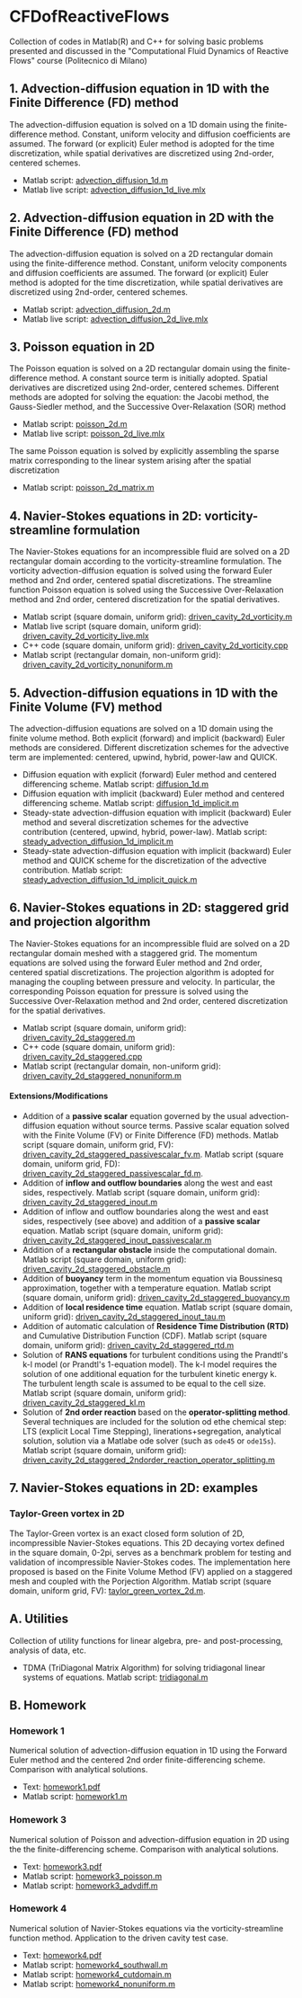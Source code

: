 # CFDofReactiveFlows
Collection of codes in Matlab(R) and C++ for solving basic problems presented and discussed in the "Computational Fluid Dynamics of Reactive Flows" course (Politecnico di Milano)

## 1. Advection-diffusion equation in 1D with the Finite Difference (FD) method
The advection-diffusion equation is solved on a 1D domain using the finite-difference method. Constant, uniform velocity and diffusion coefficients are assumed. The forward (or explicit) Euler method is adopted for the time discretization, while spatial derivatives are discretized using 2nd-order, centered schemes.
* Matlab script: [advection_diffusion_1d.m](codes/finite_difference/advection_diffusion_1d.m)
* Matlab live script: [advection_diffusion_1d_live.mlx](codes/finite_difference/advection_diffusion_1d_live.mlx)

## 2. Advection-diffusion equation in 2D with the Finite Difference (FD) method
The advection-diffusion equation is solved on a 2D rectangular domain using the finite-difference method. Constant, uniform velocity components and diffusion coefficients are assumed. The forward (or explicit) Euler method is adopted for the time discretization, while spatial derivatives are discretized using 2nd-order, centered schemes.
* Matlab script: [advection_diffusion_2d.m](codes/finite_difference/advection_diffusion_2d.m)
* Matlab live script: [advection_diffusion_2d_live.mlx](codes/finite_difference/advection_diffusion_2d_live.mlx)

## 3. Poisson equation in 2D
The Poisson equation is solved on a 2D rectangular domain using the finite-difference method. A constant source term is initially adopted. Spatial derivatives are discretized using 2nd-order, centered schemes. Different methods are adopted for solving the equation: the Jacobi method, the Gauss-Siedler method, and the Successive Over-Relaxation (SOR) method
* Matlab script: [poisson_2d.m](codes/finite_difference/poisson_2d.m)
* Matlab live script: [poisson_2d_live.mlx](codes/finite_difference/poisson_2d_live.mlx)

The same Poisson equation is solved by explicitly assembling the sparse matrix corresponding to the linear system arising after the spatial discretization
* Matlab script: [poisson_2d_matrix.m](codes/finite_difference/poisson_2d_matrix.m)

## 4. Navier-Stokes equations in 2D: vorticity-streamline formulation
The Navier-Stokes equations for an incompressible fluid are solved on a 2D rectangular domain according to the vorticity-streamline formulation. The vorticity advection-diffusion equation is solved using the forward Euler method and 2nd order, centered spatial discretizations. The streamline function Poisson equation is solved using the Successive Over-Relaxation method and 2nd order, centered discretization for the spatial derivatives. 
* Matlab script (square domain, uniform grid): [driven_cavity_2d_vorticity.m](codes/driven_cavity/driven_cavity_2d_vorticity.m)
* Matlab live script (square domain, uniform grid): [driven_cavity_2d_vorticity_live.mlx](codes/driven_cavity/driven_cavity_2d_vorticity_live.mlx)
* C++ code (square domain, uniform grid): [driven_cavity_2d_vorticity.cpp](codes/driven_cavity/driven_cavity_2d_vorticity.cpp)
* Matlab script (rectangular domain, non-uniform grid): [driven_cavity_2d_vorticity_nonuniform.m](codes/driven_cavity/driven_cavity_2d_vorticity_nonuniform.m)

## 5. Advection-diffusion equations in 1D with the Finite Volume (FV) method
The advection-diffusion equations are solved on a 1D domain using the finite volume method. Both explicit (forward) and implicit (backward) Euler methods are considered. Different discretization schemes for the advective term are implemented: centered, upwind, hybrid, power-law and QUICK.
* Diffusion equation with explicit (forward) Euler method and centered differencing scheme. Matlab script: [diffusion_1d.m](codes/finite_volume/diffusion_1d.m)
* Diffusion equation with implicit (backward) Euler method and centered differencing scheme. Matlab script: [diffusion_1d_implicit.m](codes/finite_volume/diffusion_1d_implicit.m)
* Steady-state advection-diffusion equation with implicit (backward) Euler method and several discretization schemes for the advective contribution (centered, upwind, hybrid, power-law). Matlab script: [steady_advection_diffusion_1d_implicit.m](codes/finite_volume/steady_advection_diffusion_1d_implicit.m)
* Steady-state advection-diffusion equation with implicit (backward) Euler method and QUICK scheme for the discretization of the advective contribution. Matlab script: [steady_advection_diffusion_1d_implicit_quick.m](codes/finite_volume/steady_advection_diffusion_1d_implicit_quick.m)

## 6. Navier-Stokes equations in 2D: staggered grid and projection algorithm
The Navier-Stokes equations for an incompressible fluid are solved on a 2D rectangular domain meshed with a staggered grid. The momentum equations are solved using the forward Euler method and 2nd order, centered spatial discretizations. The projection algorithm is adopted for managing the coupling between pressure and velocity. In particular, the corresponding Poisson equation for pressure is solved using the Successive Over-Relaxation method and 2nd order, centered discretization for the spatial derivatives. 
* Matlab script (square domain, uniform grid): [driven_cavity_2d_staggered.m](codes/driven_cavity/driven_cavity_2d_staggered.m)
* C++ code (square domain, uniform grid): [driven_cavity_2d_staggered.cpp](codes/driven_cavity/driven_cavity_2d_staggered.cpp)
* Matlab script (rectangular domain, non-uniform grid): [driven_cavity_2d_staggered_nonuniform.m](codes/driven_cavity/driven_cavity_2d_staggered_nonuniform.m)

#### Extensions/Modifications
* Addition of a **passive scalar** equation governed by the usual advection-diffusion equation without source terms. Passive scalar equation solved with the Finite Volume (FV) or Finite Difference (FD) methods. Matlab script (square domain, uniform grid, FV): [driven_cavity_2d_staggered_passivescalar_fv.m](codes/driven_cavity/driven_cavity_2d_staggered_passivescalar_fv.m). Matlab script (square domain, uniform grid, FD): [driven_cavity_2d_staggered_passivescalar_fd.m](codes/driven_cavity/driven_cavity_2d_staggered_passivescalar_fd.m). 
* Addition of **inflow and outflow boundaries** along the west and east sides, respectively. Matlab script (square domain, uniform grid): [driven_cavity_2d_staggered_inout.m](codes/driven_cavity/driven_cavity_2d_staggered_inout.m)
* Addition of inflow and outflow boundaries along the west and east sides, respectively (see above) and addition of a **passive scalar** equation. Matlab script (square domain, uniform grid): [driven_cavity_2d_staggered_inout_passivescalar.m](codes/driven_cavity/driven_cavity_2d_staggered_inout_passivescalar.m)
* Addition of a **rectangular obstacle** inside the computational domain. Matlab script (square domain, uniform grid): [driven_cavity_2d_staggered_obstacle.m](codes/driven_cavity/driven_cavity_2d_obstacle.m)
* Addition of **buoyancy** term in the momentum equation via Boussinesq approximation, together with a temperature equation. Matlab script (square domain, uniform grid): [driven_cavity_2d_staggered_buoyancy.m](codes/driven_cavity/driven_cavity_2d_staggered_buoyancy.m)
* Addition of **local residence time** equation. Matlab script (square domain, uniform grid): [driven_cavity_2d_staggered_inout_tau.m](codes/driven_cavity/driven_cavity_2d_staggered_inout_tau.m)
* Addition of automatic calculation of **Residence Time Distribution (RTD)** and Cumulative Distribution Function (CDF). Matlab script (square domain, uniform grid): [driven_cavity_2d_staggered_rtd.m](codes/driven_cavity/driven_cavity_2d_staggered_rtd.m)
* Solution of **RANS equations** for turbulent conditions using the Prandtl's k-l model (or Prandtl's 1-equation model). The k-l model requires the solution of one additional equation for the turbulent kinetic energy k. The turbulent length scale is assumed to be equal to the cell size. Matlab script (square domain, uniform grid): [driven_cavity_2d_staggered_kl.m](codes/driven_cavity/driven_cavity_2d_staggered_kl.m)
* Solution of **2nd order reaction** based on the **operator-splitting method**. Several techniques are included for the solution od ethe chemical step: LTS (explicit Local Time Stepping), linerations+segregation, analytical solution, solution via a Matlabe ode solver (such as `ode45` or `ode15s`). Matlab script (square domain, uniform grid): [driven_cavity_2d_staggered_2ndorder_reaction_operator_splitting.m](codes/driven_cavity/driven_cavity_2d_staggered_2ndorder_reaction_operator_splitting.m)

## 7. Navier-Stokes equations in 2D: examples
### Taylor-Green vortex in 2D
The Taylor-Green vortex is an exact closed form solution of 2D, incompressible Navier-Stokes equations. This 2D decaying vortex defined in the square domain, 0-2pi, serves as a benchmark problem for testing and validation of incompressible Navier-Stokes codes. The implementation here proposed is based on the Finite Volume Method (FV) applied on a staggered mesh and coupled with the Porjection Algorithm. Matlab script (square domain, uniform grid, FV): [taylor_green_vortex_2d.m](codes/driven_cavity/taylor_green_vortex_2d.m).

## A. Utilities
Collection of utility functions for linear algebra, pre- and post-processing, analysis of data, etc.
* TDMA (TriDiagonal Matrix Algorithm) for solving tridiagonal linear systems of equations. Matlab script: [tridiagonal.m](codes/utilities/tridiagonal.m)

## B. Homework
### Homework 1
Numerical solution of advection-diffusion equation in 1D using the Forward Euler method and the centered 2nd order finite-differencing scheme. Comparison with analytical solutions.
* Text: [homework1.pdf](codes/homework/Homework1.pdf)
* Matlab script: [homework1.m](codes/homework/homework1.m)
### Homework 3
Numerical solution of Poisson and advection-diffusion equation in 2D using the the finite-differencing scheme. Comparison with analytical solutions.
* Text: [homework3.pdf](codes/homework/Homework3.pdf)
* Matlab script: [homework3_poisson.m](codes/homework/homework3_poisson.m)
* Matlab script: [homework3_advdiff.m](codes/homework/homework3_advdiff.m)
### Homework 4
Numerical solution of Navier-Stokes equations via the vorticity-streamline function method. Application to the driven cavity test case.
* Text: [homework4.pdf](codes/homework/Homework4.pdf)
* Matlab script: [homework4_southwall.m](codes/homework/homework4_southwall.m)
* Matlab script: [homework4_cutdomain.m](codes/homework/homework4_cutdomain.m)
* Matlab script: [homework4_nonuniform.m](codes/homework/homework4_nonuniform.m)
